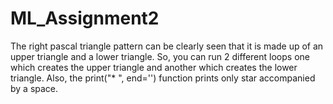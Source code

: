 # ML_Assignment2
The right pascal triangle pattern can be clearly seen that it is made up of an upper triangle and a lower triangle. So, you can run 2 different loops one which creates the upper triangle and another which creates the lower triangle. Also, the print("* ", end='') function prints only star accompanied by a space.
